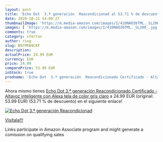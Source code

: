 ```yaml
---
layout: post
title: 'Echo Dot  3.ª generación  Reacondicionad al 53.71 % de descuento'
date: 2020-10-21 14:09:27
thumbnailImage: 'https://m.media-amazon.com/images/I/410NAOZ6TML._SL200_.jpg'
images: [ 'https://m.media-amazon.com/images/I/410NAOZ6TML._SL200_.jpg' ]
comments: true
category: ofertas
author: ring
slug: B07PKW4CKF
description:
actualPrice: 24.99 EUR
currency: EUR
price: 24.99
comparePrice: 53.99 EUR
inStock: true
prodname: 'Echo Dot  3.ª generación  Reacondicionado Certificado - Altavoz inteligente con Alexa  tela de color gris claro'
---
```


Ahora mismo tienes [Echo Dot  3.ª generación  Reacondicionado Certificado - Altavoz inteligente con Alexa  tela de color gris claro](https://www.amazon.es/dp/B07PKW4CKF/?tag=tolees-21) a 24.99 EUR (original: 53.99 EUR) (53.71 %  de descuento) en el siguiente enlace!

[![Echo Dot  3.ª generación  Reacondicionad](https://m.media-amazon.com/images/I/410NAOZ6TML._SL200_.jpg)](https://www.amazon.es/dp/B07PKW4CKF/?tag=tolees-21)

[Visítala!!!](https://www.amazon.es/dp/B07PKW4CKF/?tag=tolees-21)

Links participate in Amazon Associate program and might generate a comission on qualifying sales
